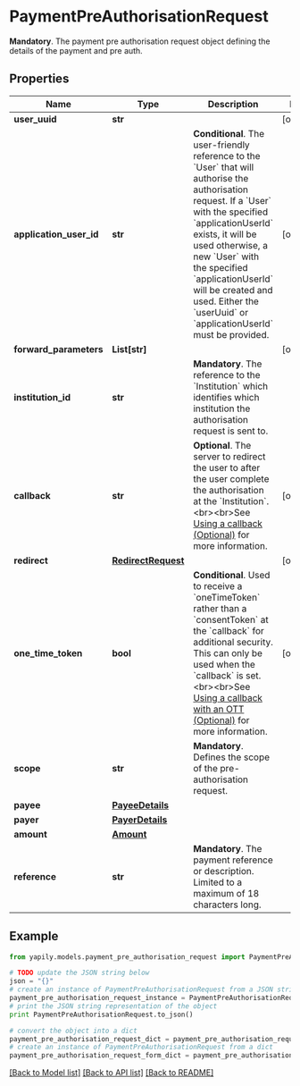 # PaymentPreAuthorisationRequest

__Mandatory__. The payment pre authorisation request object defining the details of the payment and pre auth.

## Properties

Name | Type | Description | Notes
------------ | ------------- | ------------- | -------------
**user_uuid** | **str** |  | [optional] 
**application_user_id** | **str** | __Conditional__. The user-friendly reference to the &#x60;User&#x60; that will authorise the authorisation request. If a &#x60;User&#x60; with the specified &#x60;applicationUserId&#x60; exists, it will be used otherwise, a new &#x60;User&#x60; with the specified &#x60;applicationUserId&#x60; will be created and used. Either the &#x60;userUuid&#x60; or &#x60;applicationUserId&#x60; must be provided. | [optional] 
**forward_parameters** | **List[str]** |  | [optional] 
**institution_id** | **str** | __Mandatory__. The reference to the &#x60;Institution&#x60; which identifies which institution the authorisation request is sent to. | 
**callback** | **str** | __Optional__. The server to redirect the user to after the user complete the authorisation at the &#x60;Institution&#x60;. &lt;br&gt;&lt;br&gt;See [Using a callback (Optional)](https://docs.yapily.com/pages/knowledge/yapily-concepts/callback_url/#using-a-callback-optional) for more information. | [optional] 
**redirect** | [**RedirectRequest**](RedirectRequest.md) |  | [optional] 
**one_time_token** | **bool** | __Conditional__. Used to receive a &#x60;oneTimeToken&#x60; rather than a &#x60;consentToken&#x60; at the &#x60;callback&#x60; for additional security. This can only be used when the &#x60;callback&#x60; is set. &lt;br&gt;&lt;br&gt;See [Using a callback with an OTT (Optional)](https://docs.yapily.com/pages/knowledge/yapily-concepts/callback_url/#using-a-callback-with-an-ott-optional) for more information. | [optional] 
**scope** | **str** | __Mandatory__. Defines the scope of the pre-authorisation request. | 
**payee** | [**PayeeDetails**](PayeeDetails.md) |  | 
**payer** | [**PayerDetails**](PayerDetails.md) |  | 
**amount** | [**Amount**](Amount.md) |  | 
**reference** | **str** | __Mandatory__. The payment reference or description. Limited to a maximum of 18 characters long. | 

## Example

```python
from yapily.models.payment_pre_authorisation_request import PaymentPreAuthorisationRequest

# TODO update the JSON string below
json = "{}"
# create an instance of PaymentPreAuthorisationRequest from a JSON string
payment_pre_authorisation_request_instance = PaymentPreAuthorisationRequest.from_json(json)
# print the JSON string representation of the object
print PaymentPreAuthorisationRequest.to_json()

# convert the object into a dict
payment_pre_authorisation_request_dict = payment_pre_authorisation_request_instance.to_dict()
# create an instance of PaymentPreAuthorisationRequest from a dict
payment_pre_authorisation_request_form_dict = payment_pre_authorisation_request.from_dict(payment_pre_authorisation_request_dict)
```
[[Back to Model list]](../README.md#documentation-for-models) [[Back to API list]](../README.md#documentation-for-api-endpoints) [[Back to README]](../README.md)


